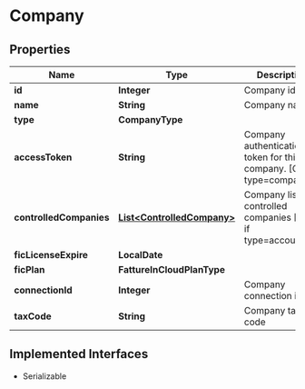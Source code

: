 

# Company


## Properties

| Name | Type | Description | Notes |
|------------ | ------------- | ------------- | -------------|
|**id** | **Integer** | Company id |  [optional] |
|**name** | **String** | Company name |  [optional] |
|**type** | **CompanyType** |  |  [optional] |
|**accessToken** | **String** | Company authentication token for this company. [Only if type&#x3D;company] |  [optional] |
|**controlledCompanies** | [**List&lt;ControlledCompany&gt;**](ControlledCompany.md) | Company list of controlled companies [Only if type&#x3D;accountant] |  [optional] |
|**ficLicenseExpire** | **LocalDate** |  |  [optional] |
|**ficPlan** | **FattureInCloudPlanType** |  |  [optional] |
|**connectionId** | **Integer** | Company connection id |  [optional] |
|**taxCode** | **String** | Company tax code |  [optional] |


## Implemented Interfaces

* Serializable


